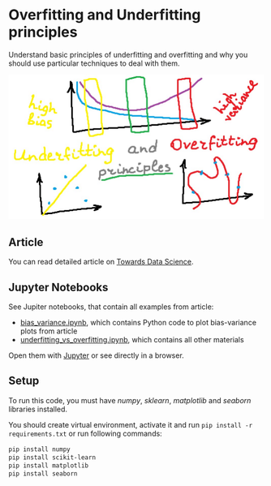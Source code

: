 # Overfitting and Underfitting principles

Understand basic principles of underfitting and overfitting and why you should use particular techniques to deal with them.

![preview.jpg](./img/preview.jpg)

## Article

You can read detailed article on [Towards Data Science](https://towardsdatascience.com/overfitting-and-underfitting-principles-ea8964d9c45c).

## Jupyter Notebooks

See Jupiter notebooks, that contain all examples from article:
- [bias_variance.ipynb](https://gitlab.com/Winston-90/underfitting_vs_overfitting/-/blob/main/bias_variance.ipynb), which contains Python code to plot bias-variance plots from article
- [underfitting_vs_overfitting.ipynb](https://gitlab.com/Winston-90/underfitting_vs_overfitting/-/blob/main/underfitting_vs_overfitting.ipynb), which contains all other materials

Open them with [Jupyter](https://jupyter.org/) or see directly in a browser.

## Setup

To run this code, you must have *numpy*, *sklearn*, *matplotlib* and *seaborn* libraries installed.

You should create virtual environment, activate it and run `pip install -r requirements.txt` or run following commands:

```
pip install numpy
pip install scikit-learn
pip install matplotlib
pip install seaborn
```
